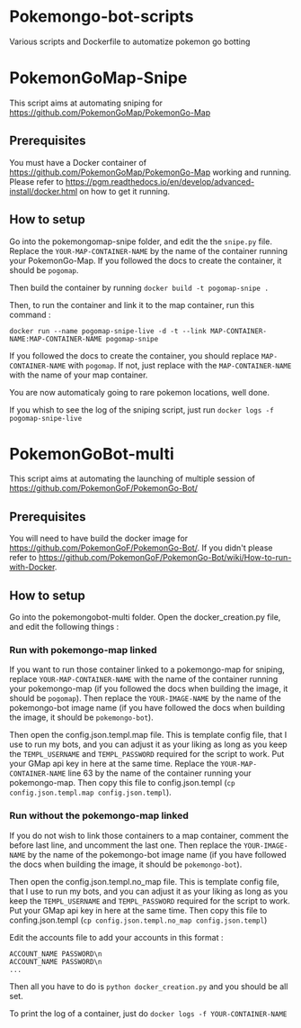 # Pokemongo-bot-scripts
Various scripts and Dockerfile to automatize pokemon go botting

# PokemonGoMap-Snipe

This script aims at automating sniping for https://github.com/PokemonGoMap/PokemonGo-Map

## Prerequisites

You must have a Docker container of https://github.com/PokemonGoMap/PokemonGo-Map working and running. Please refer to https://pgm.readthedocs.io/en/develop/advanced-install/docker.html on how to get it running.

## How to setup

Go into the pokemongomap-snipe folder, and edit the the `snipe.py` file. Replace the `YOUR-MAP-CONTAINER-NAME` by the name of the container running your PokemonGo-Map. If you followed the docs to create the container, it should be `pogomap`.

Then build the container by running `docker build -t pogomap-snipe .`

Then, to run the container and link it to the map container, run this command :

`docker run --name pogomap-snipe-live -d -t --link MAP-CONTAINER-NAME:MAP-CONTAINER-NAME pogomap-snipe`

If you followed the docs to create the container, you should replace `MAP-CONTAINER-NAME` with `pogomap`. If not, just replace with the `MAP-CONTAINER-NAME` with the name of your map container.

You are now automaticaly going to rare pokemon locations, well done.

If you whish to see the log of the sniping script, just run `docker logs -f pogomap-snipe-live`

# PokemonGoBot-multi

This script aims at automating the launching of multiple session of https://github.com/PokemonGoF/PokemonGo-Bot/

## Prerequisites

You will need to have build the docker image for https://github.com/PokemonGoF/PokemonGo-Bot/. If you didn't please refer to https://github.com/PokemonGoF/PokemonGo-Bot/wiki/How-to-run-with-Docker.

## How to setup

Go into the pokemongobot-multi folder. Open the docker_creation.py file, and edit the following things :

### Run with pokemongo-map linked

If you want to run those container linked to a pokemongo-map for sniping, replace `YOUR-MAP-CONTAINER-NAME` with the name of the container running your pokemongo-map (if you followed the docs when building the image, it should be `pogomap`). Then replace the `YOUR-IMAGE-NAME` by the name of the pokemongo-bot image name (if you have followed the docs when building the image, it should be `pokemongo-bot`).

Then open the config.json.templ.map file. This is template config file, that I use to run my bots, and you can adjust it as your liking as long as you keep the `TEMPL_USERNAME` and `TEMPL_PASSWORD` required for the script to work. Put your GMap api key in here at the same time. Replace the `YOUR-MAP-CONTAINER-NAME` line 63 by the name of the container running your pokemongo-map. Then copy this file to config.json.templ (`cp config.json.templ.map config.json.templ`).

### Run without the pokemongo-map linked

If you do not wish to link those containers to a map container, comment the before last line, and uncomment the last one. Then replace the `YOUR-IMAGE-NAME` by the name of the pokemongo-bot image name (if you have followed the docs when building the image, it should be `pokemongo-bot`).

Then open the config.json.templ.no_map file. This is template config file, that I use to run my bots, and you can adjust it as your liking as long as you keep the `TEMPL_USERNAME` and `TEMPL_PASSWORD` required for the script to work. Put your GMap api key in here at the same time. Then copy this file to confing.json.templ (`cp config.json.templ.no_map config.json.templ`)

Edit the accounts file to add your accounts in this format :

```
ACCOUNT_NAME PASSWORD\n
ACCOUNT_NAME PASSWORD\n
...
```

Then all you have to do is `python docker_creation.py` and you should be all set.

To print the log of a container, just do `docker logs -f YOUR-CONTAINER-NAME`
